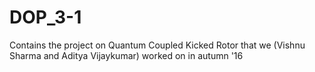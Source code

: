 # DOP_3-1
Contains the project on Quantum Coupled Kicked Rotor that we (Vishnu Sharma and Aditya Vijaykumar) worked on in autumn '16
